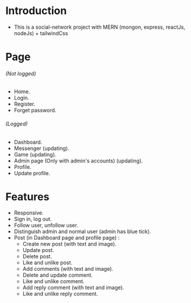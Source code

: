 # **Introduction**

-   This is a social-network project with MERN (mongon, express, reactJs, nodeJs) + tailwindCss

# **Page**

###### _(Not logged)_

-   Home.
-   Login.
-   Register.
-   Forget password.

###### _(Logged)_

-   Dashboard.
-   Messenger (updating).
-   Game (updating).
-   Admin page (Only with admin's accounts) (updating).
-   Profile.
-   Update profile.

# **Features**

-   Responsive.
-   Sign in, log out.
-   Follow user, unfollow user.
-   Distinguish admin and normal user (admin has blue tick).
-   Post (in Dashboard page and profile page) :
    -   Create new post (with text and image).
    -   Update post.
    -   Delete post.
    -   Like and unlike post.
    -   Add comments (with text and image).
    -   Delete and update comment.
    -   Like and unlike comment.
    -   Add reply comment (with text and image).
    -   Like and unlike reply comment.
